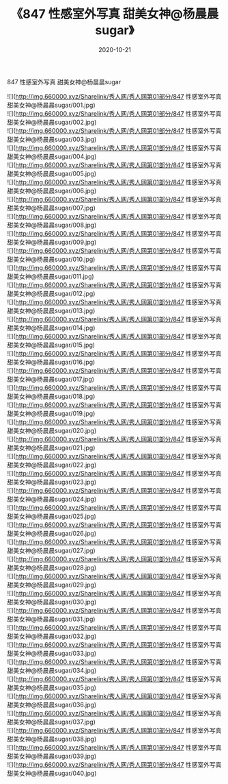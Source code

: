 ﻿---
layout: post
title:  《847 性感室外写真 甜美女神@杨晨晨sugar》
date:   2020-10-21
img: http://img.660000.xyz/Sharelink/秀人网/秀人网第01部分/847 性感室外写真 甜美女神@杨晨晨sugar/000.jpg
categories: [美女, 清纯, 唯美]
---

847 性感室外写真 甜美女神@杨晨晨sugar

  ![](http://img.660000.xyz/Sharelink/秀人网/秀人网第01部分/847 性感室外写真 甜美女神@杨晨晨sugar/001.jpg) <br> ![](http://img.660000.xyz/Sharelink/秀人网/秀人网第01部分/847 性感室外写真 甜美女神@杨晨晨sugar/002.jpg) <br> ![](http://img.660000.xyz/Sharelink/秀人网/秀人网第01部分/847 性感室外写真 甜美女神@杨晨晨sugar/003.jpg) <br> ![](http://img.660000.xyz/Sharelink/秀人网/秀人网第01部分/847 性感室外写真 甜美女神@杨晨晨sugar/004.jpg) <br> ![](http://img.660000.xyz/Sharelink/秀人网/秀人网第01部分/847 性感室外写真 甜美女神@杨晨晨sugar/005.jpg) <br> ![](http://img.660000.xyz/Sharelink/秀人网/秀人网第01部分/847 性感室外写真 甜美女神@杨晨晨sugar/006.jpg) <br> ![](http://img.660000.xyz/Sharelink/秀人网/秀人网第01部分/847 性感室外写真 甜美女神@杨晨晨sugar/007.jpg) <br> ![](http://img.660000.xyz/Sharelink/秀人网/秀人网第01部分/847 性感室外写真 甜美女神@杨晨晨sugar/008.jpg) <br> ![](http://img.660000.xyz/Sharelink/秀人网/秀人网第01部分/847 性感室外写真 甜美女神@杨晨晨sugar/009.jpg) <br> ![](http://img.660000.xyz/Sharelink/秀人网/秀人网第01部分/847 性感室外写真 甜美女神@杨晨晨sugar/010.jpg) <br> ![](http://img.660000.xyz/Sharelink/秀人网/秀人网第01部分/847 性感室外写真 甜美女神@杨晨晨sugar/011.jpg) <br> ![](http://img.660000.xyz/Sharelink/秀人网/秀人网第01部分/847 性感室外写真 甜美女神@杨晨晨sugar/012.jpg) <br> ![](http://img.660000.xyz/Sharelink/秀人网/秀人网第01部分/847 性感室外写真 甜美女神@杨晨晨sugar/013.jpg) <br> ![](http://img.660000.xyz/Sharelink/秀人网/秀人网第01部分/847 性感室外写真 甜美女神@杨晨晨sugar/014.jpg) <br> ![](http://img.660000.xyz/Sharelink/秀人网/秀人网第01部分/847 性感室外写真 甜美女神@杨晨晨sugar/015.jpg) <br> ![](http://img.660000.xyz/Sharelink/秀人网/秀人网第01部分/847 性感室外写真 甜美女神@杨晨晨sugar/016.jpg) <br> ![](http://img.660000.xyz/Sharelink/秀人网/秀人网第01部分/847 性感室外写真 甜美女神@杨晨晨sugar/017.jpg) <br> ![](http://img.660000.xyz/Sharelink/秀人网/秀人网第01部分/847 性感室外写真 甜美女神@杨晨晨sugar/018.jpg) <br> ![](http://img.660000.xyz/Sharelink/秀人网/秀人网第01部分/847 性感室外写真 甜美女神@杨晨晨sugar/019.jpg) <br> ![](http://img.660000.xyz/Sharelink/秀人网/秀人网第01部分/847 性感室外写真 甜美女神@杨晨晨sugar/020.jpg) <br> ![](http://img.660000.xyz/Sharelink/秀人网/秀人网第01部分/847 性感室外写真 甜美女神@杨晨晨sugar/021.jpg) <br> ![](http://img.660000.xyz/Sharelink/秀人网/秀人网第01部分/847 性感室外写真 甜美女神@杨晨晨sugar/022.jpg) <br> ![](http://img.660000.xyz/Sharelink/秀人网/秀人网第01部分/847 性感室外写真 甜美女神@杨晨晨sugar/023.jpg) <br> ![](http://img.660000.xyz/Sharelink/秀人网/秀人网第01部分/847 性感室外写真 甜美女神@杨晨晨sugar/024.jpg) <br> ![](http://img.660000.xyz/Sharelink/秀人网/秀人网第01部分/847 性感室外写真 甜美女神@杨晨晨sugar/025.jpg) <br> ![](http://img.660000.xyz/Sharelink/秀人网/秀人网第01部分/847 性感室外写真 甜美女神@杨晨晨sugar/026.jpg) <br> ![](http://img.660000.xyz/Sharelink/秀人网/秀人网第01部分/847 性感室外写真 甜美女神@杨晨晨sugar/027.jpg) <br> ![](http://img.660000.xyz/Sharelink/秀人网/秀人网第01部分/847 性感室外写真 甜美女神@杨晨晨sugar/028.jpg) <br> ![](http://img.660000.xyz/Sharelink/秀人网/秀人网第01部分/847 性感室外写真 甜美女神@杨晨晨sugar/029.jpg) <br> ![](http://img.660000.xyz/Sharelink/秀人网/秀人网第01部分/847 性感室外写真 甜美女神@杨晨晨sugar/030.jpg) <br> ![](http://img.660000.xyz/Sharelink/秀人网/秀人网第01部分/847 性感室外写真 甜美女神@杨晨晨sugar/031.jpg) <br> ![](http://img.660000.xyz/Sharelink/秀人网/秀人网第01部分/847 性感室外写真 甜美女神@杨晨晨sugar/032.jpg) <br> ![](http://img.660000.xyz/Sharelink/秀人网/秀人网第01部分/847 性感室外写真 甜美女神@杨晨晨sugar/033.jpg) <br> ![](http://img.660000.xyz/Sharelink/秀人网/秀人网第01部分/847 性感室外写真 甜美女神@杨晨晨sugar/034.jpg) <br> ![](http://img.660000.xyz/Sharelink/秀人网/秀人网第01部分/847 性感室外写真 甜美女神@杨晨晨sugar/035.jpg) <br> ![](http://img.660000.xyz/Sharelink/秀人网/秀人网第01部分/847 性感室外写真 甜美女神@杨晨晨sugar/036.jpg) <br> ![](http://img.660000.xyz/Sharelink/秀人网/秀人网第01部分/847 性感室外写真 甜美女神@杨晨晨sugar/037.jpg) <br> ![](http://img.660000.xyz/Sharelink/秀人网/秀人网第01部分/847 性感室外写真 甜美女神@杨晨晨sugar/038.jpg) <br> ![](http://img.660000.xyz/Sharelink/秀人网/秀人网第01部分/847 性感室外写真 甜美女神@杨晨晨sugar/039.jpg) <br> ![](http://img.660000.xyz/Sharelink/秀人网/秀人网第01部分/847 性感室外写真 甜美女神@杨晨晨sugar/040.jpg) <br>